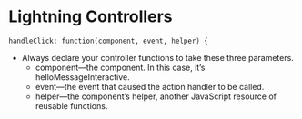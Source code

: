 # Lightning Controllers

```handleClick: function(component, event, helper) {```
* Always declare your controller functions to take these three parameters.
    * component—the component. In this case, it’s helloMessageInteractive.
    * event—the event that caused the action handler to be called.
    * helper—the component’s helper, another JavaScript resource of reusable functions.
